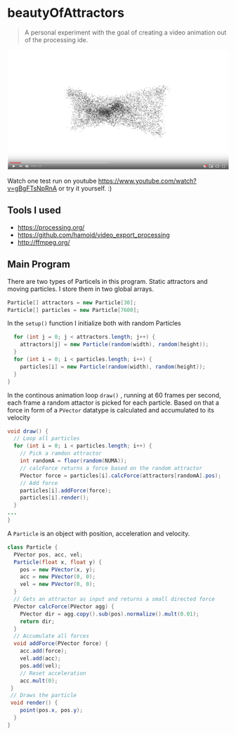 # beautyOfAttractors 
> A personal experiment with the goal of creating a video animation out of the processing ide.

![beautyOfAttractors](/Capture.png)

Watch one test run on youtube https://www.youtube.com/watch?v=gBgFTsNpRnA or try it yourself. :)

## Tools I used
* https://processing.org/
* https://github.com/hamoid/video_export_processing
* http://ffmpeg.org/

## Main Program

There are two types of Particels in this program. Static attractors and moving particles. I store them in two global arrays.

```java
Particle[] attractors = new Particle[30];
Particle[] particles = new Particle[7600];
```
In the ``setup()`` function I initialize both with random Particles

```java
  for (int j = 0; j < attractors.length; j++) {
    attractors[j] = new Particle(random(width), random(height));
  }
  for (int i = 0; i < particles.length; i++) {
    particles[i] = new Particle(random(width), random(height));
  }
}
```
In the continous animation loop ``draw()`` , running at 60 frames per second, each frame a random attactor is picked for each particle. Based on that a force in form of a ``PVector`` datatype is calculated and accumulated to its velocity

```java
void draw() {
  // Loop all particles
  for (int i = 0; i < particles.length; i++) {
    // Pick a ramdon attractor
    int randomA = floor(random(NUMA));
    // calcForce returns a force based on the random attractor
    PVector force = particles[i].calcForce(attractors[randomA].pos);
    // Add force
    particles[i].addForce(force);
    particles[i].render();
  }
...
}
```

A ``Particle`` is an object with position, acceleration and velocity. 

```java
class Particle {
  PVector pos, acc, vel;
  Particle(float x, float y) {
    pos = new PVector(x, y);
    acc = new PVector(0, 0);
    vel = new PVector(0, 0);
  }
  // Gets an attractor as input and returns a small directed force
  PVector calcForce(PVector agg) {
    PVector dir = agg.copy().sub(pos).normalize().mult(0.01);
    return dir;
  }
  // Accumulate all forces
  void addForce(PVector force) {
    acc.add(force);
    vel.add(acc);
    pos.add(vel);
    // Reset acceleration
    acc.mult(0);
 }
 // Draws the particle
 void render() {
    point(pos.x, pos.y);
  }
}
```
